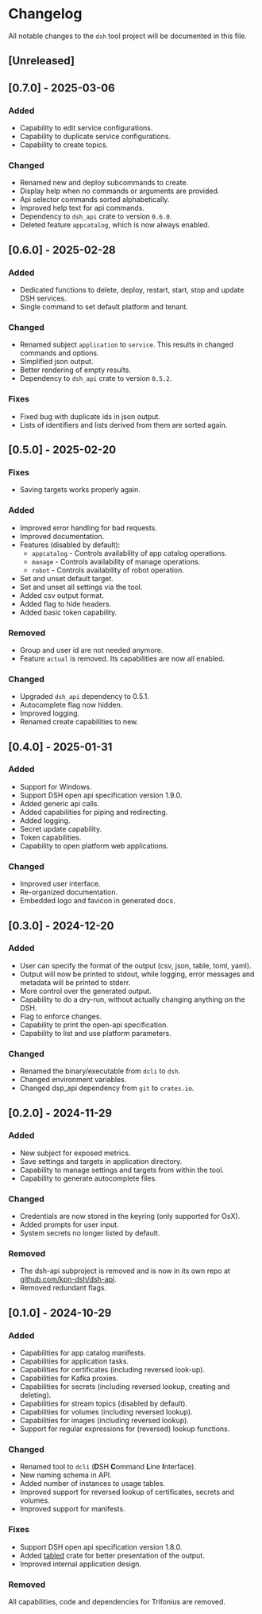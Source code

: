 # Changelog

All notable changes to the `dsh` tool project will be documented in this file.

## [Unreleased]

## [0.7.0] - 2025-03-06

### Added

* Capability to edit service configurations.
* Capability to duplicate service configurations.
* Capability to create topics.

### Changed

* Renamed new and deploy subcommands to create.
* Display help when no commands or arguments are provided.
* Api selector commands sorted alphabetically.
* Improved help text for api commands.
* Dependency to `dsh_api` crate to version `0.6.0`.
* Deleted feature `appcatalog`, which is now always enabled.

## [0.6.0] - 2025-02-28

### Added

* Dedicated functions to delete, deploy, restart, start, stop and update DSH services.
* Single command to set default platform and tenant.

### Changed

* Renamed subject `application` to `service`. This results in changed commands and options.
* Simplified json output.
* Better rendering of empty results.
* Dependency to `dsh_api` crate to version `0.5.2`.

### Fixes

* Fixed bug with duplicate ids in json output.
* Lists of identifiers and lists derived from them are sorted again.

## [0.5.0] - 2025-02-20

### Fixes

* Saving targets works properly again.

### Added

* Improved error handling for bad requests.
* Improved documentation.
* Features (disabled by default):
    * `appcatalog` - Controls availability of app catalog operations.
    * `manage` - Controls availability of manage operations.
    * `robot` - Controls availability of robot operation.
* Set and unset default target.
* Set and unset all settings via the tool.
* Added csv output format.
* Added flag to hide headers.
* Added basic token capability.

### Removed

* Group and user id are not needed anymore.
* Feature `actual` is removed. Its capabilities are now all enabled.

### Changed

* Upgraded `dsh_api` dependency to 0.5.1.
* Autocomplete flag now hidden.
* Improved logging.
* Renamed create capabilities to new.

## [0.4.0] - 2025-01-31

### Added

* Support for Windows.
* Support DSH open api specification version 1.9.0.
* Added generic api calls.
* Added capabilities for piping and redirecting.
* Added logging.
* Secret update capability.
* Token capabilities.
* Capability to open platform web applications.

### Changed

* Improved user interface.
* Re-organized documentation.
* Embedded logo and favicon in generated docs.

## [0.3.0] - 2024-12-20

### Added

* User can specify the format of the output (csv, json, table, toml, yaml).
* Output will now be printed to stdout, while logging, error messages and metadata
  will be printed to stderr.
* More control over the generated output.
* Capability to do a dry-run, without actually changing anything on the DSH.
* Flag to enforce changes.
* Capability to print the open-api specification.
* Capability to list and use platform parameters.

### Changed

* Renamed the binary/executable from `dcli` to `dsh`.
* Changed environment variables.
* Changed dsp_api dependency from `git` to `crates.io`.

## [0.2.0] - 2024-11-29

### Added

* New subject for exposed metrics.
* Save settings and targets in application directory.
* Capability to manage settings and targets from within the tool.
* Capability to generate autocomplete files.

### Changed

* Credentials are now stored in the keyring (only supported for OsX).
* Added prompts for user input.
* System secrets no longer listed by default.

### Removed

* The dsh-api subproject is removed and is now in its own repo at
  [github.com/kpn-dsh/dsh-api](https://github.com/kpn-dsh/dsh-api).
* Removed redundant flags.

## [0.1.0] - 2024-10-29

### Added

* Capabilities for app catalog manifests.
* Capabilities for application tasks.
* Capabilities for certificates (including reversed look-up).
* Capabilities for Kafka proxies.
* Capabilities for secrets (including reversed lookup, creating and deleting).
* Capabilities for stream topics (disabled by default).
* Capabilities for volumes (including reversed lookup).
* Capabilities for images (including reversed lookup).
* Support for regular expressions for (reversed) lookup functions.

### Changed

* Renamed tool to `dcli` (**D**SH **C**ommand **L**ine **I**nterface).
* New naming schema in API.
* Added number of instances to usage tables.
* Improved support for reversed lookup of certificates, secrets and volumes.
* Improved support for manifests.

### Fixes

* Support DSH open api specification version 1.8.0.
* Added [tabled](https://github.com/zhiburt/tabled) crate for better presentation of the output.
* Improved internal application design.

### Removed

All capabilities, code and dependencies for Trifonius are removed.
